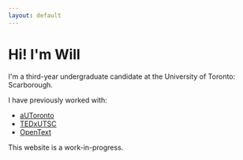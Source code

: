 ```yaml
---
layout: default
---
```


# Hi! I'm Will

I'm a third-year undergraduate candidate at the University of Toronto: Scarborough.

I have previously worked with:
* [aUToronto](https://www.autodrive.utoronto.ca/)
* [TEDxUTSC](http://www.tedxutsc.com/)
* [OpenText](https://www.opentext.com/)

This website is a work-in-progress.
